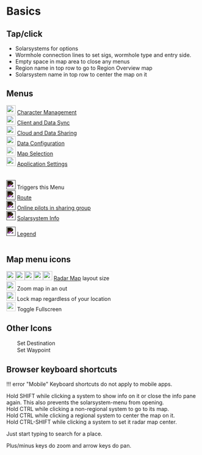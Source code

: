 # Basics

## Tap/click
- Solarsystems for options
- Wormhole connection lines to set sigs, wormhole type and entry side.
- Empty space in map area to close any menus
- Region name in top row to go to Region Overview map
- Solarsystem name in top row to center the map on it

## Menus
<img src="https://raw.githubusercontent.com/Risingson/eedocs/master/docs/images/User-100_26_100_off.png" width="24" height="24" > [Character Management](https://eveeye.readthedocs.io/en/latest/sync/character-management/)<br>
<img src="https://raw.githubusercontent.com/Risingson/eedocs/master/docs/images/Marker-100_off.png" width="24" height="24" > [Client and Data Sync](https://eveeye.readthedocs.io/en/latest/sync/client-synchronisation/)<br>
<img src="https://raw.githubusercontent.com/Risingson/eedocs/master/docs/images/Share-100_off.png" width="24" height="24" > [Cloud and Data Sharing](https://eveeye.readthedocs.io/en/latest/sharing/cloud/)<br>
<img src="https://raw.githubusercontent.com/Risingson/eedocs/master/docs/images/Node-100_off.png" width="24" height="24" > [Data Configuration](https://eveeye.readthedocs.io/en/latest/data/overview/)<br>
<img src="https://raw.githubusercontent.com/Risingson/eedocs/master/docs/images/Map-100_off.png" width="24" height="24" style="opacity:0.8;"> [Map Selection](https://eveeye.readthedocs.io/en/latest/map/layout/)<br>
<img src="https://raw.githubusercontent.com/Risingson/eedocs/master/docs/images/Settings-100_off.png" width="24" height="24" > [Application Settings](https://eveeye.readthedocs.io/en/latest/ui/settings/)<br><br>
<br>
<img src="https://raw.githubusercontent.com/Risingson/eedocs/master/docs/images/Menu-100.png" width="24" height="24" style="filter:invert(1);"> Triggers this Menu <br>
<img src="https://raw.githubusercontent.com/Risingson/eedocs/master/docs/images/rou.png" width="24" height="24" style="filter:invert(1);"> [Route](https://eveeye.readthedocs.io/en/latest/sync/waypoints/)<br>
<img src="https://raw.githubusercontent.com/Risingson/eedocs/master/docs/images/grp.png" width="24" height="24" style="filter:invert(1);"> [Online pilots in sharing group](https://eveeye.readthedocs.io/en/latest/sharing/cloud/)<br>
<img src="https://raw.githubusercontent.com/Risingson/eedocs/master/docs/images/sol.png" width="24" height="24" style="filter:invert(1);"> [Solarsystem Info](https://eveeye.readthedocs.io/en/latest/ui/solarsystem-info/)<br>
<!-- <img src="https://raw.githubusercontent.com/Risingson/eedocs/master/docs/images/bmk.png" width="24" height="24" style="filter:invert(1);"> [Bookmarks](https://eveeye.readthedocs.io/en/latest/ui/bookmarks/)<br> -->
<img src="https://raw.githubusercontent.com/Risingson/eedocs/master/docs/images/lgd.png" width="24" height="24" style="filter:invert(1);"> [Legend](https://eveeye.readthedocs.io/en/latest/ui/legend/)<br><br>

## Map menu icons
<img src="https://raw.githubusercontent.com/Risingson/eedocs/master/docs/images/5.png" width="24" height="24" ><img src="https://raw.githubusercontent.com/Risingson/eedocs/master/docs/images/4.png" width="24" height="24" ><img src="https://raw.githubusercontent.com/Risingson/eedocs/master/docs/images/3.png" width="24" height="24" ><img src="https://raw.githubusercontent.com/Risingson/eedocs/master/docs/images/2.png" width="24" height="24" ><img src="https://raw.githubusercontent.com/Risingson/eedocs/master/docs/images/1.png" width="24" height="24" > [Radar Map](https://eveeye.readthedocs.io/en/latest/map/layout/#Radar%20Map) layout size <br>
<img src="https://raw.githubusercontent.com/Risingson/eedocs/master/docs/images/Collapse-100.png" width="24" height="24" > Zoom map in an out<br>
<img src="https://raw.githubusercontent.com/Risingson/eedocs/master/docs/images/Lock.png" width="24" height="24" > Lock map regardless of your location<br>
<img src="https://raw.githubusercontent.com/Risingson/eedocs/master/docs/images/Fullscreen-100_off.png" width="24" height="24" style="opacity:0.8;"> Toggle Fullscreen<br>

## Other Icons
<img src="https://raw.githubusercontent.com/Risingson/eedocs/master/docs/images/setDestination.png" width="24" height="15" > Set Destination<br>
<img src="https://raw.githubusercontent.com/Risingson/eedocs/master/docs/images/setWaypoint.png" width="24" height="15" > Set Waypoint<br>
<!-- <img src="https://raw.githubusercontent.com/Risingson/eedocs/master/docs/images/bmk.png" width="15" height="15" > Bookmark<br> -->

## Browser keyboard shortcuts

!!! error "Mobile"
    Keyboard shortcuts do not apply to mobile apps.

Hold SHIFT while clicking a system to show info on it or close the info pane again. This also prevents the solarsystem-menu from opening.<br>
Hold CTRL while clicking a non-regional system to go to its map.<br>Hold CTRL while clicking a regional system to center the map on it.<br>
Hold CTRL-SHIFT while clicking a system to set it radar map center.<br>

Just start typing to search for a place.

Plus/minus keys do zoom and arrow keys do pan.



<!--stackedit_data:
eyJoaXN0b3J5IjpbMzgwMjk1NjMxLDQwNzI5MjM1NCwxNjAyMT
M2NjgyLC0yMTI0OTc1NDgzLDM1MTEwMDkxMywxMTUwNjg4NTU2
LC0yMDY3MDI1MzM2XX0=
-->